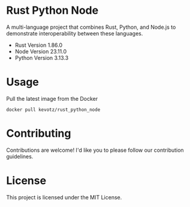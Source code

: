 # Rust Python Node
A multi-language project that combines Rust, Python, and Node.js to demonstrate interoperability between these languages.

- Rust Version 1.86.0
- Node Version 23.11.0
- Python Version 3.13.3


# Usage 
Pull the latest image from the Docker

`
docker pull kevotz/rust_python_node
`

# Contributing
Contributions are welcome! I'd like you to please follow our contribution guidelines.

# License
This project is licensed under the MIT License.
